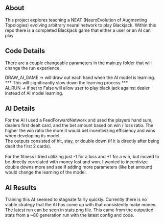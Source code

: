 ## About ##
This project explores teaching a NEAT (NeuroEvolution of Augmenting Topologies) evolving arbitrary neural network to play Blackjack. Within this repo there is a completed Blackjack game that either a user or an AI can play.

## Code Details ##
There are a couple changeable parameters in the main.py folder that will change the run experience.

DRAW_AI_GAME -> will draw out each hand when the AI model is learning. *** This will significantly slow down the learning process ***
<br>AI_RUN -> if set to False will allow user to play black jack against dealer instead of AI model learning.

## AI Details ##
For the AI I used a FeedForwardNetwork and used the players hand sum, dealers first dealt card, and the bet amount based on win / loss ratio. The higher the win ratio the more it would bet incentivizing efficiency and wins when developing its model. 
<br>The outputs consisted of hit, stay, or double down (if it is directly after being dealt the first 2 cards).
<br>
<br>For the fitness I tried utilizing just -1 for a loss and +1 for a win, but moved to be directly correlated with money lost and won. I wanted to incentivize double downs more and see if adding more parameters (like bet amount) would change the learning of the model.

## AI Results ##
Training this AI seemed to stagnate fairly quickly. Currently there is no viable strategy that the AI has come up with that consistently make money. 
The latest run can be seen in stats.png file. This came from the outputted stats from a ~80 generation run with the latest config and code. 
